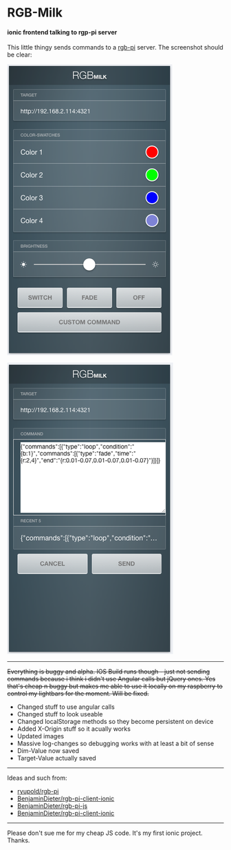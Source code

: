 # RGB-Milk
#### ionic frontend talking to rgp-pi server

This little thingy sends commands to a [rgb-pi](https://github.com/ryupold/rgb-pi) server. The screenshot should be clear:

![RGB-Milk Screenshot](screen1.png?raw=true "RGB-Milk Screenshot")

![RGB-Milk Screenshot](screen2.png?raw=true "RGB-Milk Screenshot")

---

~~Everything is buggy and alpha. IOS Build runs though - just not sending commands because i
think i didn't use Angular calls but jQuery ones. Yes that's cheap n buggy but makes me
able to use it locally on my raspberry to control my lightbars for the moment. Will be fixed.~~

* Changed stuff to use angular calls
* Changed stuff to look useable
* Changed localStorage methods so they become persistent on device
* Added X-Origin stuff so it acually works
* Updated images
* Massive log-changes so debugging works with at least a bit of sense
* Dim-Value now saved
* Target-Value actually saved

---

Ideas and such from:

* [ryupold/rgb-pi](https://github.com/ryupold/rgb-pi)
* [BenjaminDieter/rgb-pi-client-ionic](https://github.com/BenjaminDieter/rgb-pi-client-ionic)
* [BenjaminDieter/rgb-pi-js](https://github.com/BenjaminDieter/rgb-pi-js)
* [BenjaminDieter/rgb-pi-client-ionic](https://github.com/BenjaminDieter/rgb-pi-client-ionic)

---

Please don't sue me for my cheap JS code. It's my first ionic project. Thanks.